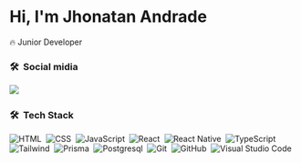 <h1 align="left">Hi, I'm Jhonatan Andrade</h1>


 🔥 Junior  Developer
 ### 🛠 &nbsp;Social midia

 
 <a href="https://www.linkedin.com/in/jhonatan-andrade-9116241ab/" target="_blank">
  <img src="https://img.shields.io/badge/LinkedIn-0077B5?style=for-the-badge&logo=linkedin&logoColor=white"/>
 <a/>
<br>

### 🛠 &nbsp;Tech Stack

![HTML](https://img.shields.io/badge/-HTML-05122A?&logo=HTML5)&nbsp;
![CSS](https://img.shields.io/badge/-CSS-05122A?&logo=CSS3&)&nbsp;
![JavaScript](https://img.shields.io/badge/-JavaScript-05122A?&logo=javascript)&nbsp;
![React](https://img.shields.io/badge/-React-05122A?&logo=react)&nbsp;
![React Native](https://img.shields.io/badge/-React%20Native-05122A?&logo=react)&nbsp;
![TypeScript](https://img.shields.io/badge/-TypeScript-05122A?&logo=typescript)&nbsp;
![Tailwind](https://img.shields.io/badge/-Tailwind%20CSS-05122A?&logo=tailwindcss)&nbsp;
![Prisma](https://img.shields.io/badge/-Prisma-05122A?&logo=prisma)&nbsp;
![Postgresql ](https://img.shields.io/badge/-PostgreSQL-05122A?&logo=postgresql)&nbsp;
![Git](https://img.shields.io/badge/-Git-05122A?&logo=git)&nbsp;
![GitHub](https://img.shields.io/badge/-GitHub-05122A?&logo=github)&nbsp;
![Visual Studio Code](https://img.shields.io/badge/-Visual%20Studio%20Code-05122A?&logo=visual-studio-code&)&nbsp;
